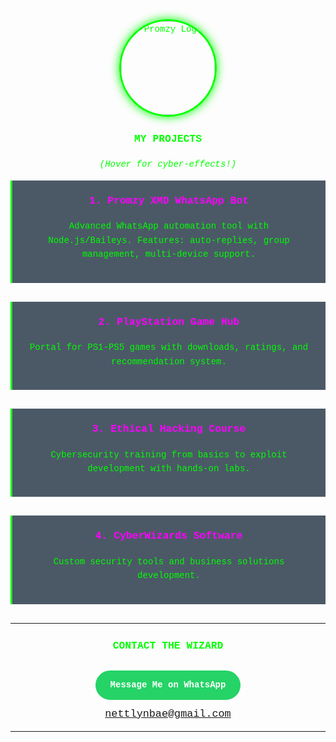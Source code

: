 <div align="center">
  <img src="https://via.placeholder.com/150" alt="Promzy Logo" style="width:150px; border-radius:50%; border:3px solid #00ff00; box-shadow:0 0 15px #00ff00;">
  
  
### **MY PROJECTS**  
*(Hover for cyber-effects!)*

<div style="background:rgba(0,20,40,0.7); padding:20px; margin-bottom:30px; border-left:3px solid #00ff00; transition:all 0.3s ease; hover:transform:translateX(10px);">
  <h3 style="color:#ff00ff; margin-top:0;">1. Promzy XMD WhatsApp Bot</h3>
  <p>Advanced WhatsApp automation tool with Node.js/Baileys. Features: auto-replies, group management, multi-device support.</p>
</div>

<div style="background:rgba(0,20,40,0.7); padding:20px; margin-bottom:30px; border-left:3px solid #00ff00; transition:all 0.3s ease;">
  <h3 style="color:#ff00ff; margin-top:0;">2. PlayStation Game Hub</h3>
  <p>Portal for PS1-PS5 games with downloads, ratings, and recommendation system.</p>
</div>

<div style="background:rgba(0,20,40,0.7); padding:20px; margin-bottom:30px; border-left:3px solid #00ff00; transition:all 0.3s ease;">
  <h3 style="color:#ff00ff; margin-top:0;">3. Ethical Hacking Course</h3>
  <p>Cybersecurity training from basics to exploit development with hands-on labs.</p>
</div>

<div style="background:rgba(0,20,40,0.7); padding:20px; margin-bottom:30px; border-left:3px solid #00ff00; transition:all 0.3s ease;">
  <h3 style="color:#ff00ff; margin-top:0;">4. CyberWizards Software</h3>
  <p>Custom security tools and business solutions development.</p>
</div>

---

### **CONTACT THE WIZARD**  
<a href="https://wa.me/234YOURPHONENUMBER?text=Hi%20Promzy!" style="display:inline-block; background:#25D366; color:white; padding:12px 24px; border-radius:50px; text-decoration:none; font-weight:bold; margin:10px 0; transition:all 0.3s ease;">Message Me on WhatsApp</a>  
<span style="color:#00ffff; font-size:1.2em;">nettlynbae@gmail.com</span>

--- 

<footer style="text-align:center; margin-top:50px; color:#888; font-size:0.9em;">

<style>
  body {
    font-family: 'Courier New', monospace;
    background: url('https://i.imgur.com/JQJQZQy.jpg') no-repeat center center fixed;
    background-size: cover;
    color: #00ff00;
    line-height: 1.6;
  }
  .container {
    max-width: 1200px;
    margin: 0 auto;
    padding: 20px;
    background-color: rgba(0, 0, 20, 0.85);
    backdrop-filter: blur(5px);
    border-left: 1px solid #ff00ff;
    border-right: 1px solid #ff00ff;
  }
  div[style*="background:rgba"]:hover {
    transform: translateX(10px);
    box-shadow: 0 0 20px rgba(0, 255, 255, 0.5);
  }
</style>
